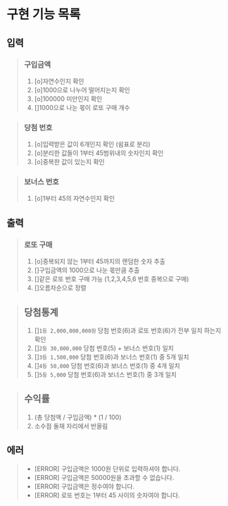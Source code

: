 # 구현 기능 목록

## 입력 

> ### 구입금액 
> 1. [o]자연수인지 확인
> 2. [o]1000으로 나누어 떨어지는지 확인
> 3. [o]100000 미만인지 확인
> 4. []1000으로 나눈 몫이 로또 구매 개수
>

> ### 당첨 번호
> 1. [o]입력받은 값이 6개인지 확인 (쉼표로 분리)
> 2. [o]분리한 값들이 1부터 45범위내의 숫자인지 확인
> 3. [o]중복한 값이 있는지 확인
>

> ### 보너스 번호
> 1. [o]1부터 45의 자연수인지 확인
> 
 
## 출력
> ### 로또 구매
> 1. [o]중복되지 않는 1부터 45까지의 랜덤한 숫자 추출
> 2. []구입금액의 1000으로 나눈 몫만큼 추출
> 3. []같은 로또 번호 구매 가능 (1,2,3,4,5,6 번호 중복으로 구매)
> 4. []오름차순으로 정렬
> 

> ## 당첨통계
> 1. []`1등 2,000,000,000원` 당첨 번호(6)과 로또 번호(6)가 전부 일치 하는지 확인 
> 2. []`2등 30,000,000` 당첨 번호(5) + 보너스 번호(1) 일치
> 3. []`3등 1,500,000` 당첨 번호(6)과 보너스 번호(1) 중 5개 일치
> 4. []`4등 50,000` 당첨 번호(6)과 보너스 번호(1) 중 4개 일치
> 5. []`5등 5,000` 당첨 번호(6)과 보너스 번호(1) 중 3개 일치


> ## 수익률
> 1. (총 당첨액 / 구입금액) * (1 / 100)
> 2. 소수점 둘재 자리에서 반올림 

## 에러
> * [ERROR] 구입금액은 1000원 단위로 입력하셔야 합니다.
> * [ERROR] 구입금액은 50000원을 초과할 수 없습니다. 
> * [ERROR] 구입금액은 정수여야 합니다.
> * [ERROR] 로또 번호는 1부터 45 사이의 숫자여야 합니다.
